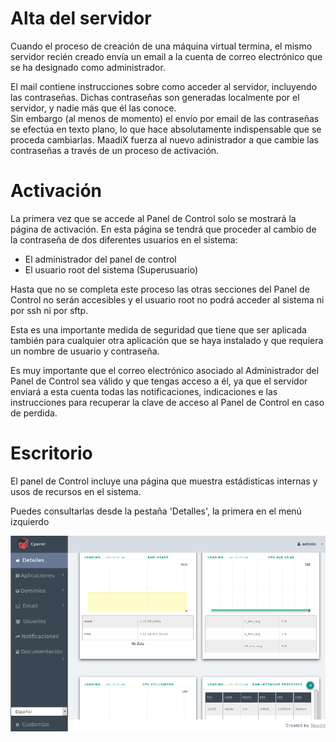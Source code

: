 # Alta del servidor


Cuando el proceso de creación de una máquina virtual termina, el mismo servidor recién creado envía un email a la cuenta de correo electrónico que se ha designado como administrador.  

El mail contiene instrucciones sobre como acceder al servidor, incluyendo las contraseñas. Dichas contraseñas son generadas localmente por el servidor, y nadie más que él las conoce.  
Sin embargo (al menos de momento) el envío por email de las contraseñas se efectúa en texto plano, lo que hace absolutamente indispensable que se proceda cambiarlas. MaadiX fuerza al nuevo adinistrador a que cambie las contraseñas a través de un proceso de activación. 

# Activación 

La primera vez que se accede al Panel de Control solo se mostrará la página de activación. En esta página se tendrá que proceder al cambio de la contraseña de dos diferentes usuarios en el sistema:  

* El administrador del panel de control  
* El usuario root del sistema (Superusuario)    

Hasta que no se completa este proceso las otras secciones del Panel de Control no serán accesibles y el usuario root no podrá acceder al sistema ni por ssh ni por sftp. 

Esta es una importante medida de seguridad que tiene que ser aplicada también para cualquier otra aplicación que se haya instalado y que requiera un nombre de usuario y contraseña. 

Es muy importante que el correo electrónico asociado al Administrador del Panel de Control sea válido y que tengas acceso a él, ya que el servidor enviará a esta cuenta todas las notificaciones, indicaciones e las instrucciones para recuperar la clave de acceso al Panel de Control en caso de perdida.

# Escritorio

El panel de Control incluye una página que muestra estádisticas internas y usos de recursos en el sistema. 

Puedes consultarlas desde la pestaña 'Detalles', la primera en el menú izquierdo

![Screenshot](img/cpanel-stats.png)
